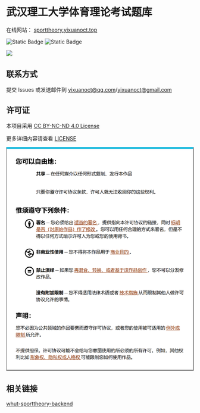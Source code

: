 # 武汉理工大学体育理论考试题库

在线网站： [sporttheory.yixuanoct.top](https://sport.yixuanoct.top)

![Static Badge](https://img.shields.io/badge/Vue.js-3.5.12-%234FC08D?logo=vuedotjs)
![Static Badge](https://img.shields.io/badge/Bootstrap-5.3.3-%237952B3?logo=bootstrap)

![](https://count.getloli.com/@whut-sporttheory?theme=booru-ffsr)

## 联系方式

提交 Issues 或发送邮件到 yixuanoct@qq.com/yixuanoct@gmail.com

## 许可证

本项目采用 [CC BY-NC-ND 4.0 License](https://creativecommons.org/licenses/by-nc-nd/4.0/deed.zh-hans)

更多详细内容请查看 [LICENSE](./LICENSE)

![](./src/assets/CC%20BY-NC-ND%204.0.png)

## 相关链接

[whut-sporttheory-backend](https://github.com/YiXuanOct/whut-sporttheory-backend)